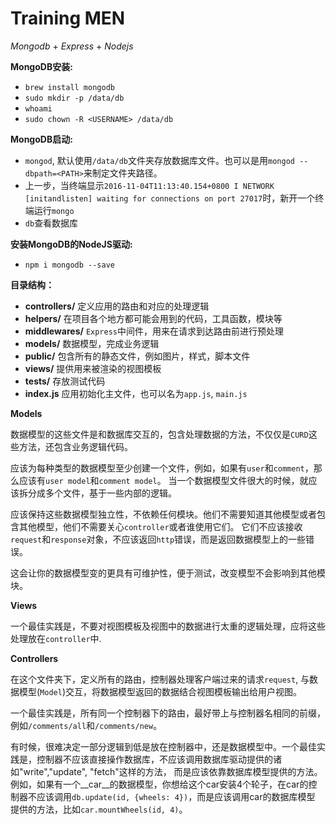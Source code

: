 # Training MEN

_Mongodb_ + _Express_ + _Nodejs_

__MongoDB安装:__

*   `brew install mongodb`
*   `sudo mkdir -p /data/db`
*   `whoami`
*   `sudo chown -R <USERNAME> /data/db`

__MongoDB启动:__

*   `mongod`, 默认使用`/data/db`文件夹存放数据库文件。也可以是用`mongod --dbpath=<PATH>`来制定文件夹路径。
*   上一步，当终端显示`2016-11-04T11:13:40.154+0800 I NETWORK  [initandlisten] waiting for connections on port 27017`时，新开一个终端运行`mongo`
*   `db`查看数据库

__安装MongoDB的NodeJS驱动:__

*   `npm i mongodb --save`


__目录结构：__

*   __controllers/__ 定义应用的路由和对应的处理逻辑
*   __helpers/__ 在项目各个地方都可能会用到的代码，工具函数，模块等
*   __middlewares/__ `Express`中间件，用来在请求到达路由前进行预处理
*   __models/__ 数据模型，完成业务逻辑
*   __public/__ 包含所有的静态文件，例如图片，样式，脚本文件
*   __views/__ 提供用来被渲染的视图模板
*   __tests/__ 存放测试代码
*   __index.js__ 应用初始化主文件，也可以名为`app.js`, `main.js`

__Models__

数据模型的这些文件是和数据库交互的，包含处理数据的方法，不仅仅是`CURD`这些方法，还包含业务逻辑代码。

应该为每种类型的数据模型至少创建一个文件，例如，如果有`user`和`comment`，那么应该有`user model`和`comment model`。
当一个数据模型文件很大的时候，就应该拆分成多个文件，基于一些内部的逻辑。

应该保持这些数据模型独立性，不依赖任何模块。他们不需要知道其他模型或者包含其他模型，他们不需要关心`controller`或者谁使用它们。
它们不应该接收`request`和`response`对象，不应该返回`http`错误，而是返回数据模型上的一些错误。

这会让你的数据模型变的更具有可维护性，便于测试，改变模型不会影响到其他模块。

__Views__

一个最佳实践是，不要对视图模板及视图中的数据进行太重的逻辑处理，应将这些处理放在`controller`中.

__Controllers__

在这个文件夹下，定义所有的路由，控制器处理客户端过来的请求`request`, 与数据模型(`Model`)交互，将数据模型返回的数据结合视图模板输出给用户视图。

一个最佳实践是，所有同一个控制器下的路由，最好带上与控制器名相同的前缀，例如`/comments/all`和`/comments/new`。

有时候，很难决定一部分逻辑到低是放在控制器中，还是数据模型中。一个最佳实践是，控制器不应该直接操作数据库，不应该调用数据库驱动提供的诸如"write","update", "fetch"这样的方法，
而是应该依靠数据库模型提供的方法。例如，如果有一个__car__的数据模型，你想给这个car安装4个轮子，在car的控制器不应该调用`db.update(id, {wheels: 4})`，而是应该调用car的数据库模型
提供的方法，比如`car.mountWheels(id, 4)`。






